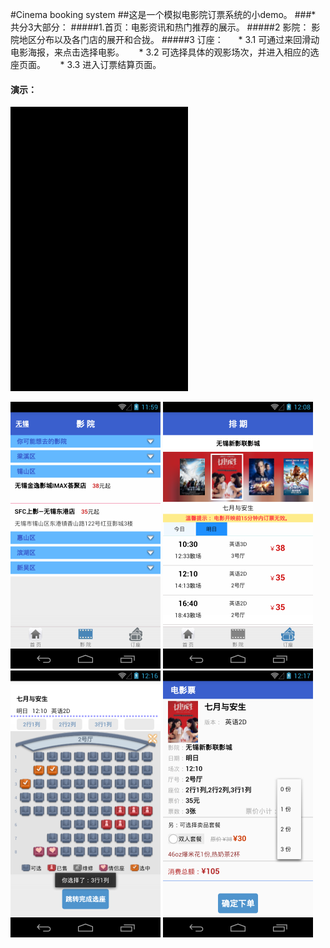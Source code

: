 #Cinema booking system
##这是一个模拟电影院订票系统的小demo。
###* 共分3大部分：
#####1.首页：电影资讯和热门推荐的展示。
#####2 影院： 影院地区分布以及各门店的展开和合拢。
#####3 订座：
      * 3.1 可通过来回滑动电影海报，来点击选择电影。
      * 3.2 可选择具体的观影场次，并进入相应的选座页面。
      * 3.3 进入订票结算页面。
      
#### 演示：
![image](https://github.com/sallyQin/Theatre/raw/master/app/src/main/res/drawable/bookingshow.gif) 

![image](https://github.com/sallyQin/Theatre/raw/master/app/src/main/res/drawable/1.png) 
![image](https://github.com/sallyQin/Theatre/raw/master/app/src/main/res/drawable/2.png) 
![image](https://github.com/sallyQin/Theatre/raw/master/app/src/main/res/drawable/3.png) 
![image](https://github.com/sallyQin/Theatre/raw/master/app/src/main/res/drawable/4.png) 

